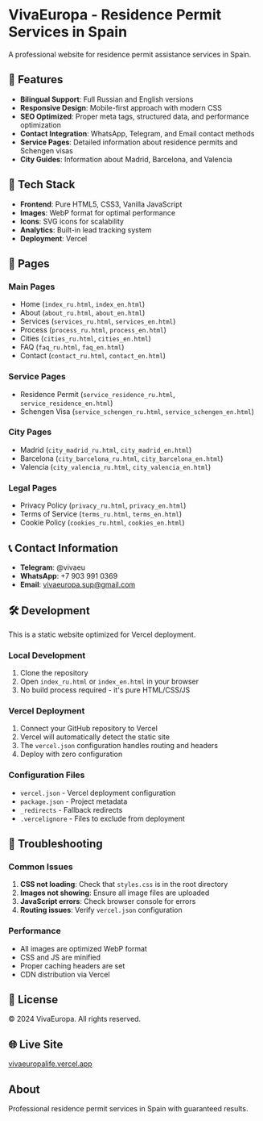 # VivaEuropa - Residence Permit Services in Spain

A professional website for residence permit assistance services in Spain.

## 🌟 Features

* **Bilingual Support**: Full Russian and English versions
* **Responsive Design**: Mobile-first approach with modern CSS
* **SEO Optimized**: Proper meta tags, structured data, and performance optimization
* **Contact Integration**: WhatsApp, Telegram, and Email contact methods
* **Service Pages**: Detailed information about residence permits and Schengen visas
* **City Guides**: Information about Madrid, Barcelona, and Valencia

## 🚀 Tech Stack

* **Frontend**: Pure HTML5, CSS3, Vanilla JavaScript
* **Images**: WebP format for optimal performance
* **Icons**: SVG icons for scalability
* **Analytics**: Built-in lead tracking system
* **Deployment**: Vercel

## 📱 Pages

### Main Pages

* Home (`index_ru.html`, `index_en.html`)
* About (`about_ru.html`, `about_en.html`)
* Services (`services_ru.html`, `services_en.html`)
* Process (`process_ru.html`, `process_en.html`)
* Cities (`cities_ru.html`, `cities_en.html`)
* FAQ (`faq_ru.html`, `faq_en.html`)
* Contact (`contact_ru.html`, `contact_en.html`)

### Service Pages

* Residence Permit (`service_residence_ru.html`, `service_residence_en.html`)
* Schengen Visa (`service_schengen_ru.html`, `service_schengen_en.html`)

### City Pages

* Madrid (`city_madrid_ru.html`, `city_madrid_en.html`)
* Barcelona (`city_barcelona_ru.html`, `city_barcelona_en.html`)
* Valencia (`city_valencia_ru.html`, `city_valencia_en.html`)

### Legal Pages

* Privacy Policy (`privacy_ru.html`, `privacy_en.html`)
* Terms of Service (`terms_ru.html`, `terms_en.html`)
* Cookie Policy (`cookies_ru.html`, `cookies_en.html`)

## 📞 Contact Information

* **Telegram**: @vivaeu
* **WhatsApp**: +7 903 991 0369
* **Email**: vivaeuropa.sup@gmail.com

## 🛠️ Development

This is a static website optimized for Vercel deployment.

### Local Development

1. Clone the repository
2. Open `index_ru.html` or `index_en.html` in your browser
3. No build process required - it's pure HTML/CSS/JS

### Vercel Deployment

1. Connect your GitHub repository to Vercel
2. Vercel will automatically detect the static site
3. The `vercel.json` configuration handles routing and headers
4. Deploy with zero configuration

### Configuration Files

* `vercel.json` - Vercel deployment configuration
* `package.json` - Project metadata
* `_redirects` - Fallback redirects
* `.vercelignore` - Files to exclude from deployment

## 🔧 Troubleshooting

### Common Issues

1. **CSS not loading**: Check that `styles.css` is in the root directory
2. **Images not showing**: Ensure all image files are uploaded
3. **JavaScript errors**: Check browser console for errors
4. **Routing issues**: Verify `vercel.json` configuration

### Performance

* All images are optimized WebP format
* CSS and JS are minified
* Proper caching headers are set
* CDN distribution via Vercel

## 📄 License

© 2024 VivaEuropa. All rights reserved.

## 🌐 Live Site

[vivaeuropalife.vercel.app](https://vivaeuropalife.vercel.app)

## About

Professional residence permit services in Spain with guaranteed results.